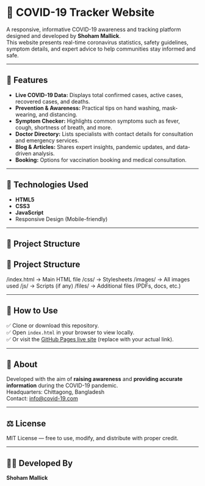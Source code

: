 # 🦠 COVID-19 Tracker Website

A responsive, informative COVID-19 awareness and tracking platform designed and developed by **Shoham Mallick**.  
This website presents real-time coronavirus statistics, safety guidelines, symptom details, and expert advice to help communities stay informed and safe.

---

## 🌟 Features

- **Live COVID-19 Data:** Displays total confirmed cases, active cases, recovered cases, and deaths.
- **Prevention & Awareness:** Practical tips on hand washing, mask-wearing, and distancing.
- **Symptom Checker:** Highlights common symptoms such as fever, cough, shortness of breath, and more.
- **Doctor Directory:** Lists specialists with contact details for consultation and emergency services.
- **Blog & Articles:** Shares expert insights, pandemic updates, and data-driven analysis.
- **Booking:** Options for vaccination booking and medical consultation.

---

## 🚀 Technologies Used

- **HTML5**
- **CSS3**
- **JavaScript**
- Responsive Design (Mobile-friendly)

---

## 📂 Project Structure
## 📂 Project Structure

/index.html       → Main HTML file
/css/             → Stylesheets
/images/          → All images used
/js/              → Scripts (if any)
/files/           → Additional files (PDFs, docs, etc.)

---

## 📝 How to Use

✅ Clone or download this repository.  
✅ Open `index.html` in your browser to view locally.  
✅ Or visit the [GitHub Pages live site](https://yourusername.github.io/) (replace with your actual link).

---

## 📌 About

Developed with the aim of **raising awareness** and **providing accurate information** during the COVID-19 pandemic.  
Headquarters: Chittagong, Bangladesh  
Contact: info@covid-19.com  

---

## ⚖ License

MIT License — free to use, modify, and distribute with proper credit.

---

## 👨‍💻 Developed By

**Shoham Mallick**

